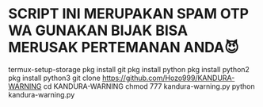 # SCRIPT INI MERUPAKAN SPAM OTP WA GUNAKAN BIJAK BISA MERUSAK PERTEMANAN ANDA😈

termux-setup-storage 
pkg install git 
pkg install python 
pkg install python2
pkg install python3
git clone https://github.com/Hozo999/KANDURA-WARNING
cd KANDURA-WARNING 
chmod 777 kandura-warning.py
python kandura-warning.py
